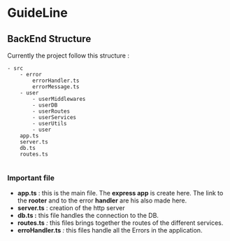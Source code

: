 # GuideLine

## BackEnd Structure

Currently the project follow this structure :

```text
- src
    - error
        errorHandler.ts
        errorMessage.ts
    - user
        - userMiddlewares
        - userDB
        - userRoutes
        - userServices
        - userUtils
        - user
    app.ts
    server.ts
    db.ts
    routes.ts
    
```

### Important file

* **app.ts** : this is the main file. The **express app** is create here. The link to the **rooter** and to the error **handler** are his also made here.
* **server.ts** : creation of the http server 
* **db.ts :** this file handles the connection to the DB.
* **routes.ts** _:_ this files brings together the routes of the different services.
* **erroHandler.ts** _:_ this files handle all the Errors in the application. 





